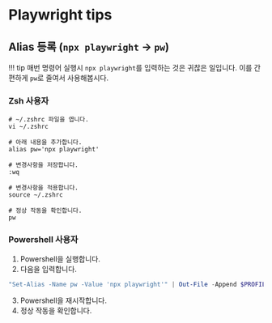 # Playwright tips

## Alias 등록 (`npx playwright` -> `pw`)
!!! tip
    매번 명령어 실행시 `npx playwright`를 입력하는 것은 귀찮은 일입니다. 이를 간편하게 `pw`로 줄여서 사용해봅시다.  

### Zsh 사용자 
```shell
# ~/.zshrc 파일을 엽니다.
vi ~/.zshrc

# 아래 내용을 추가합니다.
alias pw='npx playwright'

# 변경사항을 저장합니다.
:wq

# 변경사항을 적용합니다.
source ~/.zshrc

# 정상 작동을 확인합니다.
pw
```

### Powershell 사용자
1. Powershell을 실행합니다.
2. 다음을 입력합니다.
```powershell
"Set-Alias -Name pw -Value 'npx playwright'" | Out-File -Append $PROFILE
```
3. Powershell을 재시작합니다.
4. 정상 작동을 확인합니다.